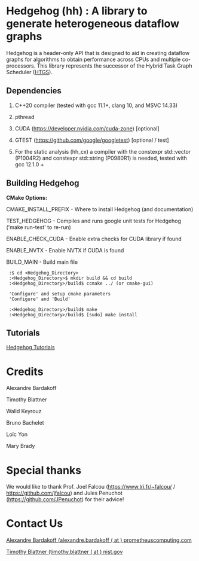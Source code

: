 # Hedgehog (hh) : A library to generate heterogeneous dataflow graphs

Hedgehog is a header-only API that is designed to aid in creating dataflow graphs for algorithms to obtain performance across CPUs and multiple co-processors. This library represents the successor of the Hybrid Task Graph Scheduler ([HTGS](https://github.com/usnistgov/HTGS)).

## Dependencies

1) C++20 compiler (tested with gcc 11.1+, clang 10, and MSVC 14.33)

2) pthread

3) CUDA (https://developer.nvidia.com/cuda-zone) [optional]

4) GTEST (https://github.com/google/googletest) [optional / test]

5) For the static analysis (hh_cx) a compiler with the constexpr std::vector (P1004R2) and constexpr std::string (P0980R1) is needed, tested with gcc 12.1.0 +

## Building Hedgehog
**CMake Options:**

CMAKE_INSTALL_PREFIX - Where to install Hedgehog (and documentation)

TEST_HEDGEHOG - Compiles and runs google unit tests for Hedgehog ('make run-test' to re-run)

ENABLE_CHECK_CUDA - Enable extra checks for CUDA library if found

ENABLE_NVTX - Enable NVTX if CUDA is found

BUILD_MAIN - Build main file

```
 :$ cd <Hedgehog_Directory>
 :<Hedgehog_Directory>$ mkdir build && cd build
 :<Hedgehog_Directory>/build$ ccmake ../ (or cmake-gui)

 'Configure' and setup cmake parameters
 'Configure' and 'Build'

 :<Hedgehog_Directory>/build$ make
 :<Hedgehog_Directory>/build$ [sudo] make install
```

## Tutorials

[Hedgehog Tutorials](https://github.com/usnistgov/hedgehog-Tutorials)

# Credits

Alexandre Bardakoff

Timothy Blattner

Walid Keyrouz

Bruno Bachelet

Loïc Yon

Mary Brady

# Special thanks

We would like to thank Prof. Joel Falcou (https://www.lri.fr/~falcou/ / https://github.com/jfalcou) and Jules Penuchot (https://github.com/JPenuchot)
for their advice!

# Contact Us

<a target="_blank" href="mailto:alexandre.bardakoff@prometheuscomputing.com">Alexandre Bardakoff (alexandre.bardakoff ( at ) prometheuscomputing.com</a>

<a target="_blank" href="mailto:timothy.blattner@nist.gov">Timothy Blattner (timothy.blattner ( at ) nist.gov</a>
